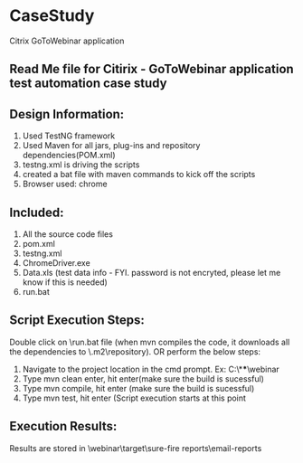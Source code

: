 # CaseStudy
Citrix GoToWebinar application

Read Me file for Citirix - GoToWebinar application test automation case study
------------------------------------------------------------------------------

Design Information:
------------------
1) Used TestNG framework
2) Used Maven for all jars, plug-ins and repository dependencies(POM.xml)
3) testng.xml is driving the scripts
4) created a bat file with maven commands to kick off the scripts
5) Browser used: chrome

Included:
--------
1) All the source code files
2) pom.xml
3) testng.xml
4) ChromeDriver.exe
5) Data.xls (test data info - FYI. password is not encryted, please let me know if this is needed)
6) run.bat

Script Execution Steps:
-----------------------
Double click on \\run.bat file (when mvn compiles the code, it downloads all the dependencies to \\.m2\repository).
OR perform the below steps:
1) Navigate to the project location in the cmd prompt. Ex: C:\\***\***\webinar
2) Type mvn clean enter, hit enter(make sure the build is sucessful)
3) Type mvn compile, hit enter  (make sure the build is sucessful)
4) Type mvn test, hit enter (Script execution starts at this point

Execution Results:
-----------------
 Results are stored in \\webinar\target\sure-fire reports\email-reports
 

